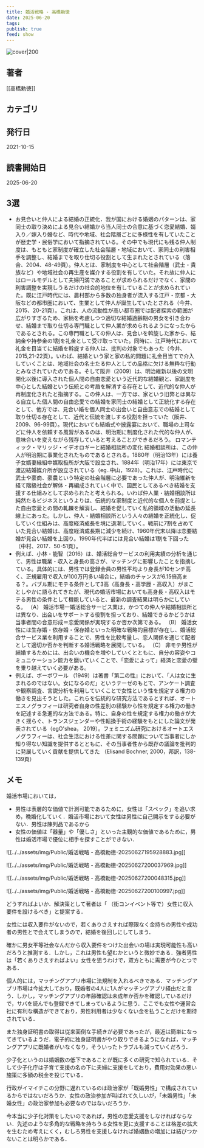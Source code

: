 ```yaml
---
title: 婚活戦略 - 高橋勅徳
date: 2025-06-20
tags: 
publish: true
feed: show
---
```

![cover|200](http://books.google.com/books/content?id=-4WxzgEACAAJ&printsec=frontcover&img=1&zoom=1&source=gbs_api)
## 著者
[[高橋勅徳]]
## カテゴリ

## 発行日
2021-10-15
## 読書開始日
2025-06-20

## 3選
- お見合いと仲人による結婚の正統化．我が国における婚姻のパターンは、家同士の取り決めによる見合い結婚から当人同士の合意に基づく恋愛結婚、婿入り／嫁入り婚など、時代や地域、社会階層ごとに多様性を有していたことが歴史学・民俗学において指摘されている。その中でも現代にも残る仲人制度は、もともと家制度が確立した社会階層・地域において、家同士の利害相手を調整し、結婚までを取り仕切る役割として生まれたとされている（落合、2004、48-49頁）。仲人とは、家制度を中心として社会階層（武士・貴族など）や地域社会の再生産を媒介する役割を有していた。それ故に仲人にはロールモデルとして夫婦円満であることが求められるだけでなく、家間の利害調整を実現しうるだけの社会的地位を有していることが求められていた。既に江戸時代には、農村部から多数の独身者が流入する江戸・京都・大阪などの都市圏において、生業として仲人が誕生していたとされる（今井、2015、20-21頁）。これは、人の流動性が高い都市圏では配者探索の範囲が広がりすぎるため、家柄を考慮しつつ適切な結婚適齢期の男女を引き合わせ、結婚まで取り仕切る専門職として仲人業が求められるようになったからであるとされる。この専門職としての仲人は、見合いを斡旋した家から、結納金や持参金の1割を礼金として受け取っていた。同時に、江戸時代において礼金を目当てに結婚を斡旋する仲人は、批判の対象でもあった（今井、2015,21-22頁）。いわば、結婚という家と家の私的問題に礼金目当てで介入していくことは、地域社会の名士たる仲人としての品格に欠ける無粋な行動とみなされていたのである。そして阪井（2009）は、明治維新以後の文明開化以後に導入された個人間の自由恋愛という近代的な結婚観と、家副度を中心とした結婚という伝統との考盾を解消する存在として、近代的な仲人が再制度化されたと指摘する。この仲人は、一方では、家という旧弊とは異なる自立した個人間の自由恋愛での結婚を家同士の結婚として正統化する存在として、他方では、見合い婚を個人同士の出会いと自由意志での結婚として取り仕切る存在として、近代と伝統を渡しする役割を担っていた（阪井、 2009、96-99頁）。現代においても結婚式や披露宴において、職場の上司などに仲人を依頼する風習があるのは、明治期に制度化された代的な仲人が、意味合いを変えながら残存していると考えることができるだろう。
  ロマンティック・マリッジ・イデオロギーと結婚相談所の変化
  結婚相談所は、この仲人が明治期に事業化されたものであるとされる。1880年（明治13年）には養子女婿妻縁組中媒取扱所が大阪で設立され、1884年（明治17年）には東京で渡辺結婚媒介所が設立されている（eg..中山，1928）。これは、江戸時代に武士や豪商、豪農という特定の社会階層に必要であった仲人が、明治維新を経て階級社会が解体・再編成されていく中で、国民としてあるべき結婚を支援する仕組みとして求められたと考えられる。いわば仲人業・結婚相談所は純然たるビジネスというよりは、伝統的な家制度と近代的な個人を前提とした自由恋愛との間の軋轢を解消し、結婚を促していく私的領域の活動の延長線上にあった。しかし、仲人・結婚相談所という人々の結婚を正統化し、促していく仕組みは、高度経済成長を境に退潮していく。戦前に7割を占めていた見合い結婚は、高度経済成長期に減少を続け、1960年代末以降は恋要結婚が見合い結婚を上回り。1990年代半ばには見合い結婚は1割を下回った（中村、2017．50-51頁）。
- 例えば、小林・能智（2016）は、婚活総合サービスの利用実績の分析を通じて、男性は職業・収入と身長の高さが、マッチングに影響したことを指摘している。具体的には、男性では登録会員の男性平均より身長が10センチ高く、正規雇用で収入が100万円多い場合に，結婚のチャンスが6.15倍高まる？。バブル期にモテる条件として3高（高身長・高学歴・高収入）がまことしやかに語られてきたが、現代の婚活市場においても高身長・高収入はモテる男性の条件として機能していると、最新の調査結果は明らかにしている。
  （A） 婚活市場一婚活総合サービス業は，かつての仲人や結婚相談所とは異なり、出会いをサポートする役割を担っており、結婚できるかどうかは当事者間の合意形成＝恋愛関係が実現するか否か次第である。
  （B） 婚活女性には生存婚・依存婚・保存婚といった明確な戦略的目標が存在し、婚活総合サービス業を利用することで、男性を比較考量し、恋人関係を通じて配者として適切か否かを判断する婚活戦略を展開している。
  （C） 非モテ男性が結婚するためには、出会いの機会を増やしていくとともに、自分の容姿やコミュニケーション能力を磨いていくことで、「恋愛によって」経済と恋愛の壁を乗り越えていく必要がある。
 - 例えば、ボーボワール （1949）は著書「第二の性』において、「人は女に生まれるのではない。女になるのだ」というテーゼのもとで、アンケート調査や観察調査、言説分析を利用していくことで女性という性を規定する権力の働きを見出そうとした。これらを伝統的な研究方法であるとすれば、オートエスノグラフィーは研究者自身の性差別の経験から性を規定する権力の働きを記述する急進的な方法である。特に、自身の性を規定する権力の働きが大きく揺らぐ、トランスジェンダーや性転換手術の経験をもとにした論文が発表されている（egO'shea， 2019）。フェミニズム研究におけるオートエスノグラフィーは、社会生活における性差に関する問題について当事者にしか知り得ない知識を提供するとともに、その当事者性から既存の議論を批判的に発展していく貢献を提供してきた （Elisand Bochner, 2000，邦訳，138-139頁）
## メモ

婚活市場においては，
- 男性は表層的な価値で計測可能であるために，女性は「スペック」を追い求め，晩婚化していく．婚活市場において女性は男性に自己開示をする必要がない．男性は陳列品であるから
- 女性の価値は「器量」や「優しさ」といった主観的な価値であるために，男性は婚活市場で優位に相手を探すことができない．

![[../../assets/img/Public/婚活戦略 - 高橋勅徳-20250627195928883.jpg]]

![[../../assets/img/Public/婚活戦略 - 高橋勅徳-20250627200037969.jpg]]

![[../../assets/img/Public/婚活戦略 - 高橋勅徳-20250627200048315.jpg]]

![[../../assets/img/Public/婚活戦略 - 高橋勅徳-20250627200100997.jpg]]

どうすればよいか．解決策として著者は「 （街コンイベント等で）女性に収入要件を設けるべき」と提案する．

女性には収入要件がないので，若くありさえすれば際限なく金持ちの男性や成功者の男性とで会えてしまうので，結婚を後回しにしてしまう．

確かに男女平等社会なんだから収入要件をつけた出会いの場は実現可能性も高いだろうと推測する．しかし，これは男性も望むかというと微妙である．強者男性は「若くありさえすればよい」女性を狙うわけで，双方ともに需要が今ひとつである．

個人的には，マッチングアプリ市場に法規制を入れるべきである．マッチングアプリ市場は今拡大しており，既婚者の4人に1人がマッチングアプリ経由だと言う．しかし，マッチングアプリの年齢確認は未成年か否かを確認しているだけで，サバを読んでも登録できてしまっているように思う．ここでも女性や運営会社に有利な構造ができており，男性利用者は少なくない金を払うことだけを期待されている．

また独身証明書の取得は従来面倒な手続きが必要であったが，最近は簡単になってきているようだ．電子的に独身証明書がやり取りできるようになれば，マッチングアプリに既婚者がいなくなり，そういったトラブルも減っていくだろう．

少子化というのは婚姻数の低下であることが既に多くの研究で知られている．そして少子化庁は子育て支援の名の下に夫婦に支援をしており，費用対効果の悪い施策に多額の税金を投じている．

行政がイマイチこの分野に遅れているのは政治家が「既婚男性」で構成されているからではないだろうか．女性の政治参加が叫ばれて久しいが，「未婚男性」「未婚女性」の政治家参加も必要なのではないだろうか．

今本当に少子化対策をしたいのであれば，男性の恋愛支援をしなければならない．先述のような多角的な戦略を持ちうる女性を更に支援することは格差の拡大を生むため考えにくく，むしろ男性を支援しなければ婚姻数の増加には結びつかないことは明らかである．
